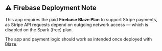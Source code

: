 ⚠️ Firebase Deployment Note
---------------------------

This app requires the paid **Firebase Blaze Plan** to support Stripe payments, as Stripe API requests depend on outgoing network access — which is disabled on the Spark (free) plan.

The app and payment logic should work as intended once deployed with Blaze.
